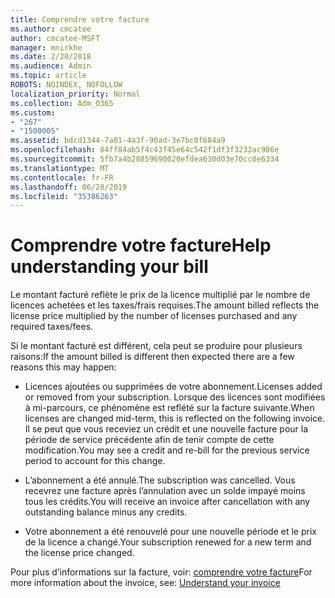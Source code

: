 ```yaml
---
title: Comprendre votre facture
ms.author: cmcatee
author: cmcatee-MSFT
manager: mnirkhe
ms.date: 2/20/2018
ms.audience: Admin
ms.topic: article
ROBOTS: NOINDEX, NOFOLLOW
localization_priority: Normal
ms.collection: Adm_O365
ms.custom:
- "267"
- "1500005"
ms.assetid: bdcd1344-7a01-4a3f-90ad-3e7bc0f684a9
ms.openlocfilehash: 84ff84ab5f4c43f45e64c542f1df3f3232ac986e
ms.sourcegitcommit: 5fb7a4b28859690020efdea630d03e70cc0e6334
ms.translationtype: MT
ms.contentlocale: fr-FR
ms.lasthandoff: 06/28/2019
ms.locfileid: "35386263"
---
```

# <a name="help-understanding-your-bill"></a><span data-ttu-id="cb94f-102">Comprendre votre facture</span><span class="sxs-lookup"><span data-stu-id="cb94f-102">Help understanding your bill</span></span>

<span data-ttu-id="cb94f-103">Le montant facturé reflète le prix de la licence multiplié par le nombre de licences achetées et les taxes/frais requises.</span><span class="sxs-lookup"><span data-stu-id="cb94f-103">The amount billed reflects the license price multiplied by the number of licenses purchased and any required taxes/fees.</span></span>
  
<span data-ttu-id="cb94f-104">Si le montant facturé est différent, cela peut se produire pour plusieurs raisons:</span><span class="sxs-lookup"><span data-stu-id="cb94f-104">If the amount billed is different then expected there are a few reasons this may happen:</span></span>
  
- <span data-ttu-id="cb94f-105">Licences ajoutées ou supprimées de votre abonnement.</span><span class="sxs-lookup"><span data-stu-id="cb94f-105">Licenses added or removed from your subscription.</span></span> <span data-ttu-id="cb94f-106">Lorsque des licences sont modifiées à mi-parcours, ce phénomène est reflété sur la facture suivante.</span><span class="sxs-lookup"><span data-stu-id="cb94f-106">When licenses are changed mid-term, this is reflected on the following invoice.</span></span> <span data-ttu-id="cb94f-107">Il se peut que vous receviez un crédit et une nouvelle facture pour la période de service précédente afin de tenir compte de cette modification.</span><span class="sxs-lookup"><span data-stu-id="cb94f-107">You may see a credit and re-bill for the previous service period to account for this change.</span></span>

- <span data-ttu-id="cb94f-108">L’abonnement a été annulé.</span><span class="sxs-lookup"><span data-stu-id="cb94f-108">The subscription was cancelled.</span></span> <span data-ttu-id="cb94f-109">Vous recevrez une facture après l’annulation avec un solde impayé moins tous les crédits.</span><span class="sxs-lookup"><span data-stu-id="cb94f-109">You will receive an invoice after cancellation with any outstanding balance minus any credits.</span></span>

- <span data-ttu-id="cb94f-110">Votre abonnement a été renouvelé pour une nouvelle période et le prix de la licence a changé.</span><span class="sxs-lookup"><span data-stu-id="cb94f-110">Your subscription renewed for a new term and the license price changed.</span></span>

<span data-ttu-id="cb94f-111">Pour plus d’informations sur la facture, voir: [comprendre votre facture](https://support.office.com/article/0724b428-fb59-4962-8c37-6674166d7507)</span><span class="sxs-lookup"><span data-stu-id="cb94f-111">For more information about the invoice, see: [Understand your invoice](https://support.office.com/article/0724b428-fb59-4962-8c37-6674166d7507)</span></span>
  